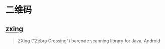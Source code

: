# 二维码

## [zxing](https://github.com/zxing/zxing)

> ZXing ("Zebra Crossing") barcode scanning library for Java, Android


